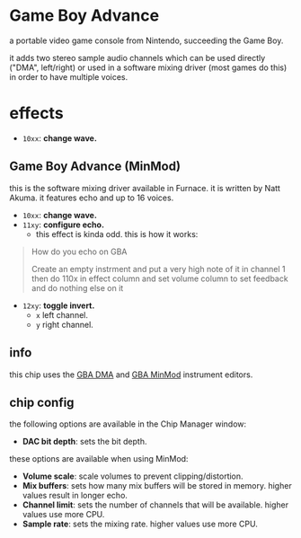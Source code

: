 # Game Boy Advance

a portable video game console from Nintendo, succeeding the Game Boy.

it adds two stereo sample audio channels which can be used directly ("DMA", left/right) or used in a software mixing driver (most games do this) in order to have multiple voices.

# effects

- `10xx`: **change wave.**

## Game Boy Advance (MinMod)

this is the software mixing driver available in Furnace. it is written by Natt Akuma.
it features echo and up to 16 voices.

- `10xx`: **change wave.**
- `11xy`: **configure echo.**
  - this effect is kinda odd. this is how it works:

> How do you echo on GBA
>
> Create an empty instrment and put a very high note of it in channel 1 then do 110x in effect column and set volume column to set feedback and do nothing else on it

- `12xy`: **toggle invert.**
  - `x` left channel.
  - `y` right channel.

## info

this chip uses the [GBA DMA](../4-instrument/gbadma.md) and [GBA MinMod](../4-instrument/gbaminmod.md) instrument editors.

## chip config

the following options are available in the Chip Manager window:

- **DAC bit depth**: sets the bit depth.

these options are available when using MinMod:

- **Volume scale**: scale volumes to prevent clipping/distortion.
- **Mix buffers**: sets how many mix buffers will be stored in memory. higher values result in longer echo.
- **Channel limit**: sets the number of channels that will be available. higher values use more CPU.
- **Sample rate**: sets the mixing rate. higher values use more CPU.
